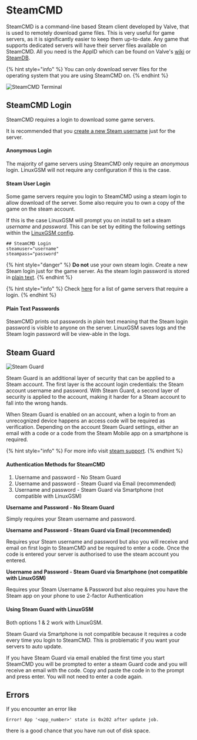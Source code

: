 # SteamCMD

SteamCMD is a command-line based Steam client developed by Valve, that is used to remotely download game files. This is very useful for game servers, as it is significantly easier to keep them up-to-date. Any game that supports dedicated servers will have their server files available on SteamCMD. All you need is the AppID which can be found on Valve's [wiki](https://developer.valvesoftware.com/wiki/Dedicated_Servers_List) or [SteamDB](https://steamdb.info/search/?a=app&q=server).

{% hint style="info" %}
You can only download server files for the operating system that you are using SteamCMD on.
{% endhint %}

![SteamCMD Terminal](../.gitbook/assets/steamcmd.png)

## SteamCMD Login

SteamCMD requires a login to download some game servers.

It is recommended that you [create a new Steam username](https://store.steampowered.com/login/) just for the server.

#### Anonymous Login

The majority of game servers using SteamCMD only require an _anonymous_ login. LinuxGSM will not require any configuration if this is the case.

#### Steam User Login

Some game servers require you login to SteamCMD using a steam login to allow download of the server. Some also require you to own a copy of the game on the steam account.

If this is the case LinuxGSM will prompt you on install to set a steam _username_ and _password._ This can be set by editing the following settings within the [LinuxGSM config](../configuration/linuxgsm-config.md).

```text
## SteamCMD Login
steamuser="username"
steampass="password"
```

{% hint style="danger" %}
**Do not** use your own steam login. Create a new Steam login just for the game server. As the steam login password is stored in [plain text](./#plain-text-passwords).
{% endhint %}

{% hint style="info" %}
Check [here](https://linuxgsm.com/data/steamcmd) for a list of game servers that require a login.
{% endhint %}

#### Plain Text Passwords

SteamCMD prints out passwords in plain text meaning that the Steam login password is visible to anyone on the server. LinuxGSM saves logs and the Steam login password will be view-able in the logs.

## Steam Guard

![Steam Guard](../.gitbook/assets/steamguard.jpg)

Steam Guard is an additional layer of security that can be applied to a Steam account. The first layer is the account login credentials: the Steam account username and password. With Steam Guard, a second layer of security is applied to the account, making it harder for a Steam account to fall into the wrong hands.

When Steam Guard is enabled on an account, when a login to from an unrecognized device happens an access code will be required as verification. Depending on the account Steam Guard settings, either an email with a code or a code from the Steam Mobile app on a smartphone is required.

{% hint style="info" %}
For more info visit [steam support](https://support.steampowered.com/kb_article.php?ref=4020-ALZM-5519).
{% endhint %}

#### Authentication Methods for SteamCMD

1. Username and password - No Steam Guard
2. Username and password - Steam Guard via Email \(recommended\)
3. Username and password - Steam Guard via Smartphone \(not compatible with LinuxGSM\)

**Username and Password - No Steam Guard**

Simply requires your Steam username and password.

**Username and Password - Steam Guard via Email \(recommended\)**

Requires your Steam username and password but also you will receive and email on first login to SteamCMD and be required to enter a code. Once the code is entered your server is authorised to use the steam account you entered.

**Username and Password - Steam Guard via Smartphone \(not compatible with LinuxGSM\)**

Requires your Steam Username & Password but also requires you have the Steam app on your phone to use 2-factor Authentication

#### Using Steam Guard with LinuxGSM

Both options 1 & 2 work with LinuxGSM.

Steam Guard via Smartphone is not compatible because it requires a code every time you login to SteamCMD. This is problematic if you want your servers to auto update.

If you have Steam Guard via email enabled the first time you start SteamCMD you will be prompted to enter a steam Guard code and you will receive an email with the code. Copy and paste the code in to the prompt and press enter. You will not need to enter a code again.

## Errors

If you encounter an error like

`Error! App '<app_number>' state is 0x202 after update job.`

there is a good chance that you have run out of disk space.
